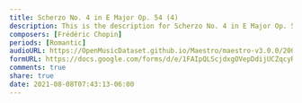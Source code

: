 ```yaml
---
title: Scherzo No. 4 in E Major Op. 54 (4)
description: This is the description for Scherzo No. 4 in E Major Op. 54 by Frédéric Chopin
composers: [Frédéric Chopin]
periods: [Romantic]
audioURL: https://OpenMusicDataset.github.io/Maestro/maestro-v3.0.0/2008/MIDI-Unprocessed_08_R2_2008_01-04_ORIG_MID--AUDIO_08_R2_2008_wav--1.midi
formURL: https://docs.google.com/forms/d/e/1FAIpQLScjdxgOVepDdijUCZqcyRydVZM4BTPHa3F8JDjtLjO8K-j9Zg/viewform
comments: true
share: true
date: 2021-08-08T07:43:13-06:00
---
```

